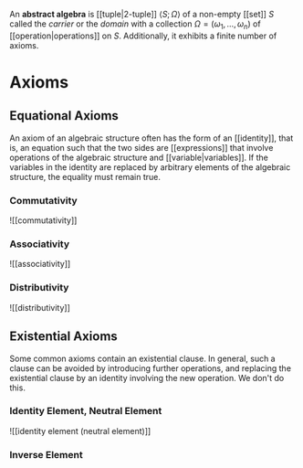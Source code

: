 
An **abstract algebra** is [[tuple|2-tuple]] $\langle S; \Omega \rangle$ of a non-empty [[set]] $S$ called the *carrier* or the *domain* with a collection $\Omega = (\omega_{1}, \dots, \omega_{n})$ of [[operation|operations]] on $S$. Additionally, it exhibits a finite number of axioms.


# Axioms

## Equational Axioms

An axiom of an algebraic structure often has the form of an [[identity]], that is, an equation such that the two sides are [[expressions]] that involve operations of the algebraic structure and [[variable|variables]]. If the variables in the identity are replaced by arbitrary elements of the algebraic structure, the equality must remain true.

### Commutativity
![[commutativity]]

### Associativity
![[associativity]]

### Distributivity
![[distributivity]]


## Existential Axioms

Some common axioms contain an existential clause. In general, such a clause can be avoided by introducing further operations, and replacing the existential clause by an identity involving the new operation. We don't do this.

### Identity Element, Neutral Element
![[identity element (neutral element)]]


### Inverse Element

